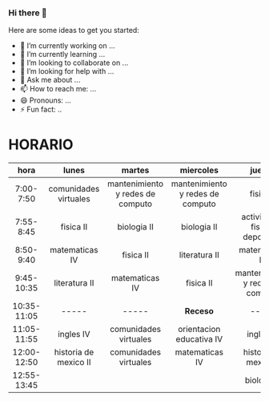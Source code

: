 ### Hi there 👋


Here are some ideas to get you started:

- 🔭 I’m currently working on ...
- 🌱 I’m currently learning ...
- 👯 I’m looking to collaborate on ...
- 🤔 I’m looking for help with ...
- 💬 Ask me about ...
- 📫 How to reach me: ...
- 😄 Pronouns: ...
- ⚡ Fun fact: ..

# HORARIO

|   **hora**  |        **lunes**       |            **martes**            |           **miercoles**          |            **jueves**            |            **viernes**           |
|:-----------:|:----------------------:|:--------------------------------:|:--------------------------------:|:--------------------------------:|:--------------------------------:|
|  7:00-7:50  |  comunidades virtuales | mantenimiento y redes de computo | mantenimiento y redes de computo |             fisica II            | mantenimiento y redes de computo |
|  7:55-8:45  |        fisica II       |            biologia II           |            biologia II           |  actividades fisicas  deportivas |            biologia II           |
|  8:50-9:40  |     matematicas IV     |             fisica II            |           literatura II          |          matematicas IV          |          matematicas IV          |
|  9:45-10:35 |      literatura II     |          matematicas IV          |             fisica II            | mantenimiento y redes de computo |             fisica II            |
| 10:35-11:05 |          -----         |               -----              |            **Receso**            |               -----              |               -----              |
| 11:05-11:55 |        ingles IV       |       comunidades virtuales      |     orientacion  educativa IV    |             ingles IV            |      historia de  mexico II      |
| 12:00-12:50 | historia de  mexico II |       comunidades virtuales      |          matematicas IV          |      historia de  mexico II      |           literatura II          |
| 12:55-13:45 |                        |                                  |                                  |            biologia II           |             ingles IV            |
